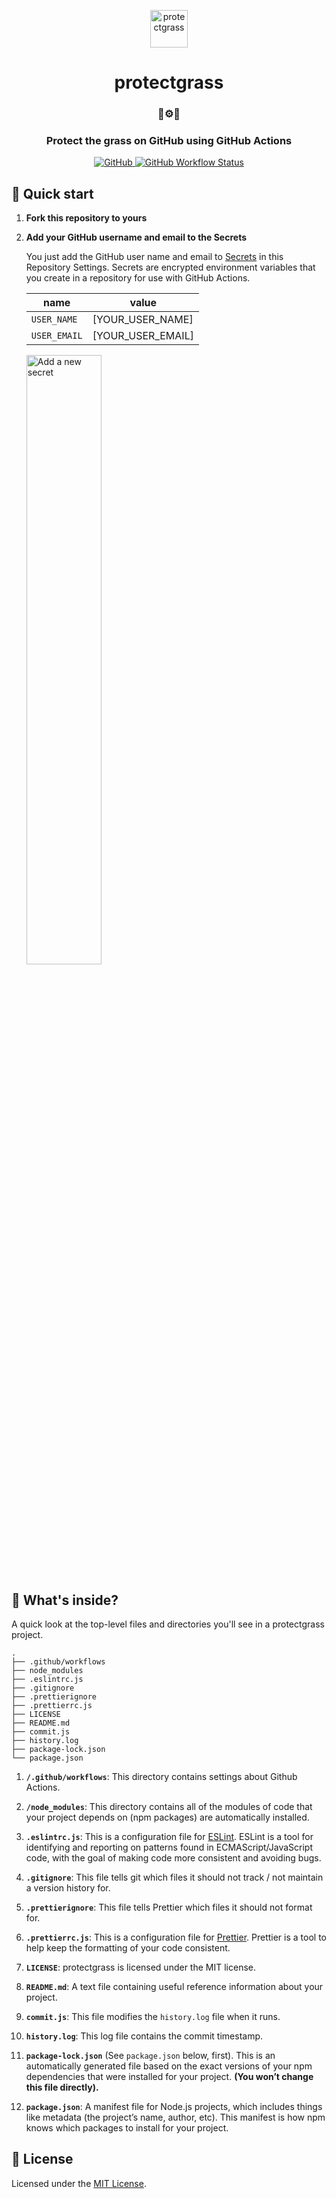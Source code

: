 <p align="center">
  <img alt="protectgrass" src="https://protectgrass-bucket.s3.ap-northeast-2.amazonaws.com/assets/images/octocat.png" width="60" />
</p>
<h1 align="center">
  protectgrass
</h1>

<h3 align="center">
  🌿⚙️🤖
</h3>

<h3 align="center">
  Protect the grass on GitHub using GitHub Actions
</h3>

<p align="center">
  <a href="LICENSE">
    <img alt="GitHub" src="https://img.shields.io/github/license/jongwooo/protectgrass?color=blue">
  </a>
  <a href="https://github.com/jongwooo/protectgrass/actions?query=workflow%3A%22Protect+Grass%22">
    <img alt="GitHub Workflow Status" src="https://github.com/jongwooo/protectgrass/workflows/Protect%20Grass/badge.svg">
  </a>
</p>

## 🚀 Quick start

1.  **Fork this repository to yours**

2.  **Add your GitHub username and email to the Secrets**

    You just add the GitHub user name and email to [Secrets](https://help.github.com/en/actions/configuring-and-managing-workflows/creating-and-storing-encrypted-secrets) in this Repository Settings. Secrets are encrypted environment variables that you create in a repository for use with GitHub Actions.

    | name         | value             |
    | ------------ | ----------------- |
    | `USER_NAME`  | [YOUR_USER_NAME]  |
    | `USER_EMAIL` | [YOUR_USER_EMAIL] |

    <img alt="Add a new secret" src="https://protectgrass-bucket.s3.ap-northeast-2.amazonaws.com/assets/images/examples.png" width="50%">

## 🧐 What's inside?

A quick look at the top-level files and directories you'll see in a protectgrass project.

    .
    ├── .github/workflows
    ├── node_modules
    ├── .eslintrc.js
    ├── .gitignore
    ├── .prettierignore
    ├── .prettierrc.js
    ├── LICENSE
    ├── README.md
    ├── commit.js
    ├── history.log
    ├── package-lock.json
    └── package.json

1.  **`/.github/workflows`**: This directory contains settings about Github Actions.

2.  **`/node_modules`**: This directory contains all of the modules of code that your project depends on (npm packages) are automatically installed.

3.  **`.eslintrc.js`**: This is a configuration file for [ESLint](https://eslint.org/). ESLint is a tool for identifying and reporting on patterns found in ECMAScript/JavaScript code, with the goal of making code more consistent and avoiding bugs.

4.  **`.gitignore`**: This file tells git which files it should not track / not maintain a version history for.

5.  **`.prettierignore`**: This file tells Prettier which files it should not format for.

6.  **`.prettierrc.js`**: This is a configuration file for [Prettier](https://prettier.io/). Prettier is a tool to help keep the formatting of your code consistent.

7.  **`LICENSE`**: protectgrass is licensed under the MIT license.

8.  **`README.md`**: A text file containing useful reference information about your project.

9.  **`commit.js`**: This file modifies the `history.log` file when it runs.

10. **`history.log`**: This log file contains the commit timestamp.

11. **`package-lock.json`** (See `package.json` below, first). This is an automatically generated file based on the exact versions of your npm dependencies that were installed for your project. **(You won’t change this file directly).**

12. **`package.json`**: A manifest file for Node.js projects, which includes things like metadata (the project’s name, author, etc). This manifest is how npm knows which packages to install for your project.

## 📝 License

Licensed under the [MIT License](LICENSE).
